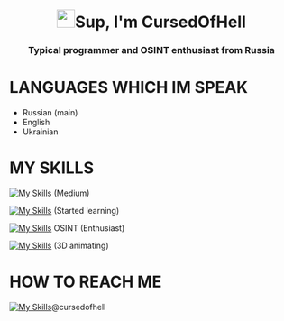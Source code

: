 <h1 align="center"><img src="https://github.com/blackcater/blackcater/raw/main/images/Hi.gif" height="32"/>Sup, I'm CursedOfHell</h1>
<h3 align="center">Typical programmer and OSINT enthusiast from Russia</h3>

# LANGUAGES WHICH IM SPEAK
- Russian (main)
- English
- Ukrainian

# MY SKILLS
[![My Skills](https://skillicons.dev/icons?i=lua,robloxstudio&perline=2)](https://www.roblox.com/) (Medium)

[![My Skills](https://skillicons.dev/icons?i=py&perline=1)](https://www.python.org/) (Started learning)

[![My Skills](https://skillicons.dev/icons?i=github&perline=1)](https://doxbin.org) OSINT (Enthusiast)
  
[![My Skills](https://skillicons.dev/icons?i=robloxstudio&perline=1)](https://www.roblox.com/) (3D animating)


# HOW TO REACH ME
[![My Skills](https://skillicons.dev/icons?i=discord&perline=1)](http://discordapp.com/users/578143877110956032)@cursedofhell
